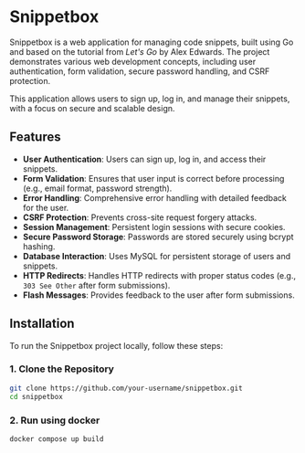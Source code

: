 # Snippetbox

Snippetbox is a web application for managing code snippets, built using Go and based on the tutorial from _Let's Go_ by Alex Edwards. The project demonstrates various web development concepts, including user authentication, form validation, secure password handling, and CSRF protection.

This application allows users to sign up, log in, and manage their snippets, with a focus on secure and scalable design.

## Features

- **User Authentication**: Users can sign up, log in, and access their snippets.
- **Form Validation**: Ensures that user input is correct before processing (e.g., email format, password strength).
- **Error Handling**: Comprehensive error handling with detailed feedback for the user.
- **CSRF Protection**: Prevents cross-site request forgery attacks.
- **Session Management**: Persistent login sessions with secure cookies.
- **Secure Password Storage**: Passwords are stored securely using bcrypt hashing.
- **Database Interaction**: Uses MySQL for persistent storage of users and snippets.
- **HTTP Redirects**: Handles HTTP redirects with proper status codes (e.g., `303 See Other` after form submissions).
- **Flash Messages**: Provides feedback to the user after form submissions.

## Installation

To run the Snippetbox project locally, follow these steps:

### 1. Clone the Repository

```bash
git clone https://github.com/your-username/snippetbox.git
cd snippetbox
```

### 2. Run using docker

```bash
docker compose up build
```
